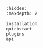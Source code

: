 
```{toctree}
:hidden:
:maxdepth: 2

installation
quickstart
plugins
api
```


```{include} ../README.md
```


